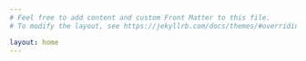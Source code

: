 ```yaml
---
# Feel free to add content and custom Front Matter to this file.
# To modify the layout, see https://jekyllrb.com/docs/themes/#overriding-theme-defaults

layout: home
---
```

<script src="../assets/js/p5.js"></script>
<script src="../assets/js/balloon.js"></script>
